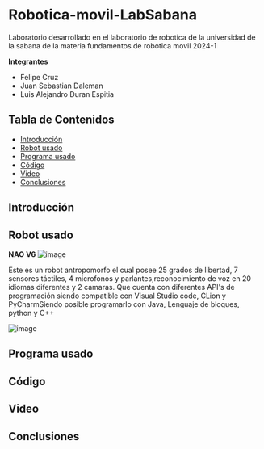 # Robotica-movil-LabSabana
Laboratorio desarrollado en el laboratorio de robotica de la universidad de la sabana de la materia fundamentos de robotica movil 2024-1 

**Integrantes**
* Felipe Cruz
* Juan Sebastian Daleman
* Luis Alejandro Duran Espitia
  
Tabla de Contenidos
---
- [Introducción](#introducción)
- [Robot usado](#robot-usado)
- [Programa usado](#programa-usado)
- [Código](#código)
- [Video](#video)
- [Conclusiones](#conclusiones)



## Introducción


## Robot usado
**NAO V6**
![image](https://github.com/JSDaleman/Robotica-movil-LabSabana/assets/70998067/167ac246-14ec-4741-b303-95b04a9ac879)

Este es un robot antropomorfo el cual posee 25 grados de libertad, 7 sensores táctiles, 4 microfonos y parlantes,reconocimiento de voz en 20 idiomas diferentes y 2 camaras. Que cuenta con diferentes API's de programación siendo compatible con Visual Studio code, CLion y PyCharmSiendo posible programarlo con Java, Lenguaje de bloques, python y C++

![image](https://github.com/JSDaleman/Robotica-movil-LabSabana/assets/70998067/ef0b1bbe-e690-4ca6-88be-6a64a2abc70a)


## Programa usado


## Código

## Video


## Conclusiones
